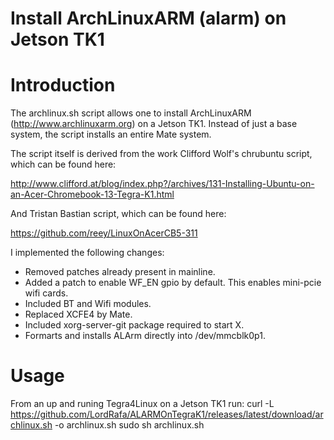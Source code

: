 # Install ArchLinuxARM (alarm) on Jetson TK1

# Introduction

The archlinux.sh script allows one to install ArchLinuxARM
(http://www.archlinuxarm.org) on a Jetson TK1.
Instead of just a base system, the script
installs an entire Mate system.

The script itself is derived from the work Clifford Wolf's chrubuntu
script, which can be found here:

http://www.clifford.at/blog/index.php?/archives/131-Installing-Ubuntu-on-an-Acer-Chromebook-13-Tegra-K1.html

And Tristan Bastian script, which can be found here:

https://github.com/reey/LinuxOnAcerCB5-311

I implemented the following changes: 

* Removed patches already present in mainline.
* Added a patch to enable WF_EN gpio by default. This enables mini-pcie wifi cards.
* Included BT and Wifi modules.
* Replaced XCFE4 by Mate.
* Included xorg-server-git package required to start X.
* Formarts and installs ALArm directly into /dev/mmcblk0p1.

# Usage

From an up and runing Tegra4Linux on a Jetson TK1 run:
curl -L https://github.com/LordRafa/ALARMOnTegraK1/releases/latest/download/archlinux.sh -o archlinux.sh
sudo sh archlinux.sh
